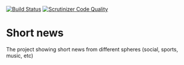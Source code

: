 [![Build Status](https://scrutinizer-ci.com/g/xfeaton/ts/badges/build.png?b=master)](https://scrutinizer-ci.com/g/xfeaton/ts/build-status/master) [![Scrutinizer Code Quality](https://scrutinizer-ci.com/g/xfeaton/ts/badges/quality-score.png?b=master)](https://scrutinizer-ci.com/g/xfeaton/ts/?branch=master)

Short news
============
The project showing short news from different spheres (social, sports, music, etc)


